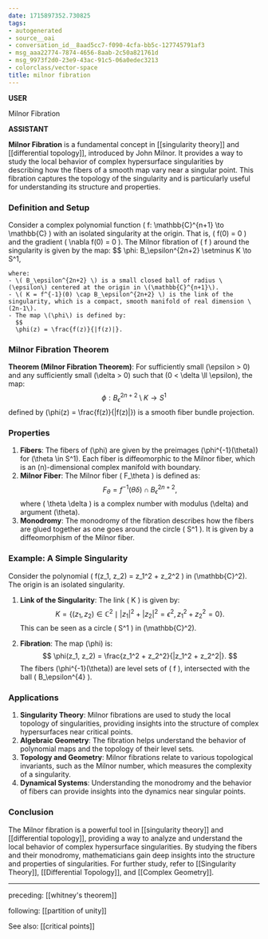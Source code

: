 ```yaml
---
date: 1715897352.730825
tags:
- autogenerated
- source__oai
- conversation_id__8aad5cc7-f090-4cfa-bb5c-127745791af3
- msg_aaa22774-7874-4656-8aab-2c50a821761d
- msg_9973f2d0-23e9-43ac-91c5-06a0edec3213
- colorclass/vector-space
title: milnor fibration
---
```


**USER**

Milnor Fibration


**ASSISTANT**

**Milnor Fibration** is a fundamental concept in [[singularity theory]] and [[differential topology]], introduced by John Milnor. It provides a way to study the local behavior of complex hypersurface singularities by describing how the fibers of a smooth map vary near a singular point. This fibration captures the topology of the singularity and is particularly useful for understanding its structure and properties.

### Definition and Setup

Consider a complex polynomial function \( f: \mathbb{C}^{n+1} \to \mathbb{C} \) with an isolated singularity at the origin. That is, \( f(0) = 0 \) and the gradient \( \nabla f(0) = 0 \). The Milnor fibration of \( f \) around the singularity is given by the map:
$$
\phi: B_\epsilon^{2n+2} \setminus K \to S^1,
```
where:
- \( B_\epsilon^{2n+2} \) is a small closed ball of radius \(\epsilon\) centered at the origin in \(\mathbb{C}^{n+1}\).
- \( K = f^{-1}(0) \cap B_\epsilon^{2n+2} \) is the link of the singularity, which is a compact, smooth manifold of real dimension \(2n-1\).
- The map \(\phi\) is defined by:
  $$
  \phi(z) = \frac{f(z)}{|f(z)|}.
  ```

### Milnor Fibration Theorem

**Theorem (Milnor Fibration Theorem)**: For sufficiently small \(\epsilon > 0\) and any sufficiently small \(\delta > 0\) such that \(0 < \delta \ll \epsilon\), the map:
$$
\phi: B_\epsilon^{2n+2} \setminus K \to S^1
$$
defined by \(\phi(z) = \frac{f(z)}{|f(z)|}\) is a smooth fiber bundle projection.

### Properties

1. **Fibers**: The fibers of \(\phi\) are given by the preimages \(\phi^{-1}(\theta)\) for \(\theta \in S^1\). Each fiber is diffeomorphic to the Milnor fiber, which is an \(n\)-dimensional complex manifold with boundary.
2. **Milnor Fiber**: The Milnor fiber \( F_\theta \) is defined as:
   $$
   F_\theta = f^{-1}(\theta \delta) \cap B_\epsilon^{2n+2},
   $$
   where \( \theta \delta \) is a complex number with modulus \(\delta\) and argument \(\theta\).
3. **Monodromy**: The monodromy of the fibration describes how the fibers are glued together as one goes around the circle \( S^1 \). It is given by a diffeomorphism of the Milnor fiber.

### Example: A Simple Singularity

Consider the polynomial \( f(z_1, z_2) = z_1^2 + z_2^2 \) in \(\mathbb{C}^2\). The origin is an isolated singularity.

1. **Link of the Singularity**: The link \( K \) is given by:
   $$
   K = \{ (z_1, z_2) \in \mathbb{C}^2 \mid |z_1|^2 + |z_2|^2 = \epsilon^2, z_1^2 + z_2^2 = 0 \}.
   $$
   This can be seen as a circle \( S^1 \) in \(\mathbb{C}^2\).

2. **Fibration**: The map \(\phi\) is:
   $$
   \phi(z_1, z_2) = \frac{z_1^2 + z_2^2}{|z_1^2 + z_2^2|}.
   $$
   The fibers \(\phi^{-1}(\theta)\) are level sets of \( f \), intersected with the ball \( B_\epsilon^{4} \).

### Applications

1. **Singularity Theory**: Milnor fibrations are used to study the local topology of singularities, providing insights into the structure of complex hypersurfaces near critical points.
2. **Algebraic Geometry**: The fibration helps understand the behavior of polynomial maps and the topology of their level sets.
3. **Topology and Geometry**: Milnor fibrations relate to various topological invariants, such as the Milnor number, which measures the complexity of a singularity.
4. **Dynamical Systems**: Understanding the monodromy and the behavior of fibers can provide insights into the dynamics near singular points.

### Conclusion

The Milnor fibration is a powerful tool in [[singularity theory]] and [[differential topology]], providing a way to analyze and understand the local behavior of complex hypersurface singularities. By studying the fibers and their monodromy, mathematicians gain deep insights into the structure and properties of singularities. For further study, refer to [[Singularity Theory]], [[Differential Topology]], and [[Complex Geometry]].


---

preceding: [[whitney's theorem]]  


following: [[partition of unity]]

See also: [[critical points]]